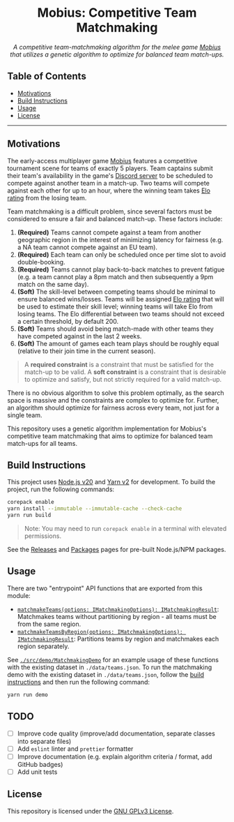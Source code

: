 <h1 align="center">
    Mobius: Competitive Team Matchmaking
</h1>

<p align="center">
    <i>A competitive team-matchmaking algorithm for the melee game <a href="https://store.steampowered.com/app/1766450/Mobius/">Mobius</a> that utilizes a genetic algorithm to optimize for balanced team match-ups.</i>
</p>

## Table of Contents

- [Motivations](#motivations)
- [Build Instructions](#build-instructions)
- [Usage](#usage)
- [License](#license)

<hr>

## Motivations

The early-access multiplayer game [Mobius](https://store.steampowered.com/app/1766450/Mobius/) features a competitive
tournament scene for teams of exactly 5 players. Team captains submit their team's availability in the game's
[Discord server](https://discord.gg/mobiuscompetitive) to be scheduled to compete against another team in a match-up.
Two teams will compete against each other for up to an hour, where the winning team takes
[Elo rating](https://en.wikipedia.org/wiki/Elo_rating_system) from the losing team.

Team matchmaking is a difficult problem, since several factors must be considered to ensure a fair and balanced
match-up. These factors include:

1. **(Required)** Teams cannot compete against a team from another geographic region in the interest of minimizing
   latency for fairness (e.g. a NA team cannot compete against an EU team).
2. **(Required)** Each team can only be scheduled once per time slot to avoid double-booking.
3. **(Required)** Teams cannot play back-to-back matches to prevent fatigue (e.g. a team cannot play a 8pm match and
   then subsequently a 9pm match on the same day).
4. **(Soft)** The skill-level between competing teams should be minimal to ensure balanced wins/losses. Teams will be
   assigned [Elo rating](https://en.wikipedia.org/wiki/Elo_rating_system) that will be used to estimate their skill
   level; winning teams will take Elo from losing teams. The Elo differential between two teams should not exceed a
   certain threshold, by default 200.
5. **(Soft)** Teams should avoid being match-made with other teams they have competed against in the last 2 weeks.
6. **(Soft)** The amount of games each team plays should be roughly equal (relative to their join time in the current
   season).

> A **required constraint** is a constraint that must be satisfied for the match-up to be valid. A **soft constraint**
> is a constraint that is desirable to optimize and satisfy, but not strictly required for a valid match-up.

There is no obvious algorithm to solve this problem optimally, as the search space is massive and the constraints are
complex to optimize for. Further, an algorithm should optimize for fairness across every team, not just for a single
team.

This repository uses a genetic algorithm implementation for Mobius's competitive team matchmaking that aims to optimize
for balanced team match-ups for all teams.

## Build Instructions

This project uses [Node.js v20](https://nodejs.org/en/download)
and [Yarn v2](https://yarnpkg.com/getting-started/install) for development. To build the project, run the following
commands:

```bash
corepack enable
yarn install --immutable --immutable-cache --check-cache
yarn run build
```

> Note: You may need to run `corepack enable` in a terminal with elevated permissions.

See the [Releases](https://github.com/concision/mobius-team-matchmaking/releases)
and [Packages](https://github.com/concision?tab=packages&repo_name=mobius-team-matchmaking) pages for pre-built
Node.js/NPM packages.

## Usage

There are two "entrypoint" API functions that are exported from this module:

- [`matchmakeTeams(options: IMatchmakingOptions): IMatchmakingResult`](./src/api/TeamMatchmaking.ts#L141C1-L149C78):
  Matchmakes teams without partitioning by region - all teams must be from the same region.
- [`matchmakeTeamsByRegion(options: IMatchmakingOptions): IMatchmakingResult`](./src/api/TeamMatchmaking.ts#L151C1-L159C86):
  Partitions teams by region and matchmakes each region separately.

See [`./src/demo/MatchmakingDemo`](./src/demo/MatchmakingDemo.ts#L11C1-L19C5) for an example usage of these functions
with the existing dataset in `./data/teams.json`. To run the matchmaking demo with the existing dataset
in `./data/teams.json`, follow the [build instructions](#build-instructions) and then run the following command:

```bash
yarn run demo
```

## TODO
- [ ] Improve code quality (improve/add documentation, separate classes into separate files)
- [ ] Add `eslint` linter and `prettier` formatter
- [ ] Improve documentation (e.g. explain algorithm criteria / format, add GitHub badges)
- [ ] Add unit tests

## License

This repository is licensed under the [GNU GPLv3 License](LICENSE).
